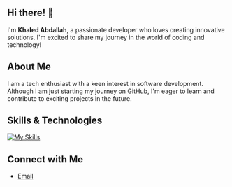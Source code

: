 ## Hi there! 👋

I'm **Khaled Abdallah**, a passionate developer who loves creating innovative solutions. I'm excited to share my journey in the world of coding and technology!

## About Me

I am a tech enthusiast with a keen interest in software development. Although I am just starting my journey on GitHub, I'm eager to learn and contribute to exciting projects in the future.

## Skills & Technologies

[![My Skills](https://skillicons.dev/icons?i=html,css,js,php,laravel,tailwind,bootstrap,alpinejs,mysql,wordpress,figma,git,github&perline=8)](https://skillicons.dev)



## Connect with Me

- [Email](mailto:your-email@example.com) 
